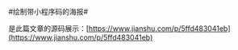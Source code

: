 #绘制带小程序码的海报#

是此篇文章的源码展示：[https://www.jianshu.com/p/5ffd483041eb](https://www.jianshu.com/p/5ffd483041eb)
